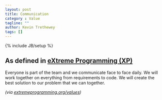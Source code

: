 ```yaml
---
layout: post
title: Communication
category : Value
tagline: ""
author: Kevin Trethewey
tags: []
---
```

{% include JB/setup %}

## As defined in [eXtreme Programming (XP)](/Prototype/XP/)
Everyone is part of the team and we communicate face to face daily. We will work together on everything from requirements to code. We will create the best solution to our problem that we can together.

*(via [extremeprogramming.org/values](http://www.extremeprogramming.org/values.html))*